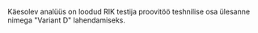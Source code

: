 Käesolev analüüs on loodud RIK testija proovitöö teshnilise osa ülesanne nimega "Variant D" lahendamiseks.

